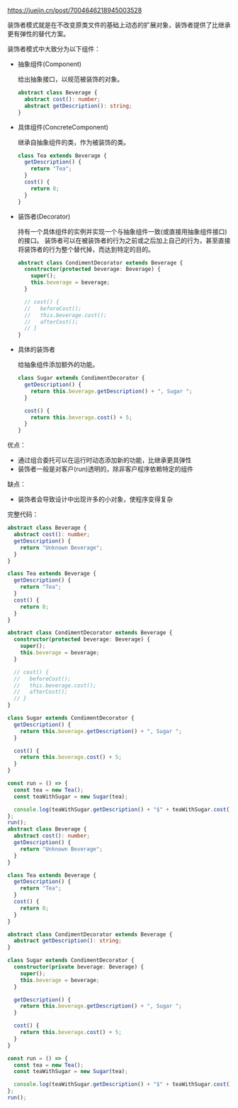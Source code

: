https://juejin.cn/post/7004646218945003528

装饰者模式就是在不改变原类文件的基础上动态的扩展对象，装饰者提供了比继承更有弹性的替代方案。

装饰者模式中大致分为以下组件：

- 抽象组件(Component)

  给出抽象接口，以规范被装饰的对象。

  ```ts
  abstract class Beverage {
    abstract cost(): number;
    abstract getDescription(): string;
  }
  ```

- 具体组件(ConcreteComponent)

  继承自抽象组件的类，作为被装饰的类。

  ```ts
  class Tea extends Beverage {
    getDescription() {
      return "Tea";
    }
    cost() {
      return 8;
    }
  }
  ```

- 装饰者(Decorator)

  持有一个具体组件的实例并实现一个与抽象组件一致(或直接用抽象组件接口)的接口。
  装饰者可以在被装饰者的行为之前或之后加上自己的行为，甚至直接将装饰者的行为整个替代掉，而达到特定的目的。

  ```ts
  abstract class CondimentDecorator extends Beverage {
    constructor(protected beverage: Beverage) {
      super();
      this.beverage = beverage;
    }

    // cost() {
    //   beforeCost();
    //   this.beverage.cost();
    //   afterCost();
    // }
  }
  ```

- 具体的装饰者

  给抽象组件添加额外的功能。

  ```ts
  class Sugar extends CondimentDecorator {
    getDescription() {
      return this.beverage.getDescription() + ", Sugar ";
    }

    cost() {
      return this.beverage.cost() + 5;
    }
  }
  ```

优点：

- 通过组合委托可以在运行时动态添加新的功能，比继承更具弹性
- 装饰者一般是对客户(run)透明的，除非客户程序依赖特定的组件

缺点：

- 装饰者会导致设计中出现许多的小对象，使程序变得复杂

完整代码：

```ts
abstract class Beverage {
  abstract cost(): number;
  getDescription() {
    return "Unknown Beverage";
  }
}

class Tea extends Beverage {
  getDescription() {
    return "Tea";
  }
  cost() {
    return 8;
  }
}

abstract class CondimentDecorator extends Beverage {
  constructor(protected beverage: Beverage) {
    super();
    this.beverage = beverage;
  }

  // cost() {
  //   beforeCost();
  //   this.beverage.cost();
  //   afterCost();
  // }
}

class Sugar extends CondimentDecorator {
  getDescription() {
    return this.beverage.getDescription() + ", Sugar ";
  }

  cost() {
    return this.beverage.cost() + 5;
  }
}

const run = () => {
  const tea = new Tea();
  const teaWithSugar = new Sugar(tea);

  console.log(teaWithSugar.getDescription() + "$" + teaWithSugar.cost());
};
run();
abstract class Beverage {
  abstract cost(): number;
  getDescription() {
    return "Unknown Beverage";
  }
}

class Tea extends Beverage {
  getDescription() {
    return "Tea";
  }
  cost() {
    return 8;
  }
}

abstract class CondimentDecorator extends Beverage {
  abstract getDescription(): string;
}

class Sugar extends CondimentDecorator {
  constructor(private beverage: Beverage) {
    super();
    this.beverage = beverage;
  }

  getDescription() {
    return this.beverage.getDescription() + ", Sugar ";
  }

  cost() {
    return this.beverage.cost() + 5;
  }
}

const run = () => {
  const tea = new Tea();
  const teaWithSugar = new Sugar(tea);

  console.log(teaWithSugar.getDescription() + "$" + teaWithSugar.cost());
};
run();
```
